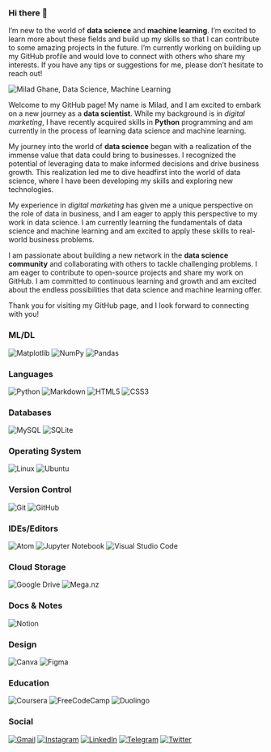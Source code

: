 ### Hi there 👋

I’m new to the world of **data science** and **machine learning**. I’m excited to learn more about these fields and build up my skills so that I can contribute to some amazing projects in the future. I’m currently working on building up my GitHub profile and would love to connect with others who share my interests. If you have any tips or suggestions for me, please don’t hesitate to reach out!

![Milad Ghane, Data Science, Machine Learning](https://live.staticflickr.com/65535/52801443427_17b4a31279_k.jpg)

Welcome to my GitHub page! My name is Milad, and I am excited to embark on a new journey as a **data scientist**. While my background is in *digital marketing*, I have recently acquired skills in **Python** programming and am currently in the process of learning data science and machine learning.

My journey into the world of **data science** began with a realization of the immense value that data could bring to businesses. I recognized the potential of leveraging data to make informed decisions and drive business growth. This realization led me to dive headfirst into the world of data science, where I have been developing my skills and exploring new technologies.

My experience in *digital marketing* has given me a unique perspective on the role of data in business, and I am eager to apply this perspective to my work in data science. I am currently learning the fundamentals of data science and machine learning and am excited to apply these skills to real-world business problems.

I am passionate about building a new network in the **data science community** and collaborating with others to tackle challenging problems. I am eager to contribute to open-source projects and share my work on GitHub. I am committed to continuous learning and growth and am excited about the endless possibilities that data science and machine learning offer.

Thank you for visiting my GitHub page, and I look forward to connecting with you!

### ML/DL
![Matplotlib](https://img.shields.io/badge/Matplotlib-%23ffffff.svg?style=for-the-badge&logo=Matplotlib&logoColor=black)
![NumPy](https://img.shields.io/badge/numpy-%23013243.svg?style=for-the-badge&logo=numpy&logoColor=white)
![Pandas](https://img.shields.io/badge/pandas-%23150458.svg?style=for-the-badge&logo=pandas&logoColor=white)

### Languages
![Python](https://img.shields.io/badge/python-3670A0?style=for-the-badge&logo=python&logoColor=ffdd54)
![Markdown](https://img.shields.io/badge/markdown-%23000000.svg?style=for-the-badge&logo=markdown&logoColor=white)
![HTML5](https://img.shields.io/badge/html5-%23E34F26.svg?style=for-the-badge&logo=html5&logoColor=white)
![CSS3](https://img.shields.io/badge/css3-%231572B6.svg?style=for-the-badge&logo=css3&logoColor=white)

### Databases
![MySQL](https://img.shields.io/badge/mysql-%2300f.svg?style=for-the-badge&logo=mysql&logoColor=white)
![SQLite](https://img.shields.io/badge/sqlite-%2307405e.svg?style=for-the-badge&logo=sqlite&logoColor=white)

### Operating System
![Linux](https://img.shields.io/badge/Linux-FCC624?style=for-the-badge&logo=linux&logoColor=black)
![Ubuntu](https://img.shields.io/badge/Ubuntu-E95420?style=for-the-badge&logo=ubuntu&logoColor=white)

### Version Control
![Git](https://img.shields.io/badge/git-%23F05033.svg?style=for-the-badge&logo=git&logoColor=white)
![GitHub](https://img.shields.io/badge/github-%23121011.svg?style=for-the-badge&logo=github&logoColor=white)

### IDEs/Editors
![Atom](https://img.shields.io/badge/Atom-%2366595C.svg?style=for-the-badge&logo=atom&logoColor=white)
![Jupyter Notebook](https://img.shields.io/badge/jupyter-%23FA0F00.svg?style=for-the-badge&logo=jupyter&logoColor=white)
![Visual Studio Code](https://img.shields.io/badge/Visual%20Studio%20Code-0078d7.svg?style=for-the-badge&logo=visual-studio-code&logoColor=white)

### Cloud Storage
![Google Drive](https://img.shields.io/badge/Google%20Drive-4285F4?style=for-the-badge&logo=googledrive&logoColor=white)
![Mega.nz](https://img.shields.io/badge/Mega-%23D90007.svg?style=for-the-badge&logo=Mega&logoColor=white)

### Docs & Notes
![Notion](https://img.shields.io/badge/Notion-%23000000.svg?style=for-the-badge&logo=notion&logoColor=white)

### Design
![Canva](https://img.shields.io/badge/Canva-%2300C4CC.svg?style=for-the-badge&logo=Canva&logoColor=white)
![Figma](https://img.shields.io/badge/figma-%23F24E1E.svg?style=for-the-badge&logo=figma&logoColor=white)

### Education
![Coursera](https://img.shields.io/badge/Coursera-%230056D2.svg?style=for-the-badge&logo=Coursera&logoColor=white)
![FreeCodeCamp](https://img.shields.io/badge/Freecodecamp-%23123.svg?&style=for-the-badge&logo=freecodecamp&logoColor=green)
![Duolingo](https://img.shields.io/badge/Duolingo-%234DC730.svg?style=for-the-badge&logo=Duolingo&logoColor=white)

### Social
[![Gmail](https://img.shields.io/badge/Gmail-D14836?style=for-the-badge&logo=gmail&logoColor=white)](mailto:miladghane@gmail.com)
[![Instagram](https://img.shields.io/badge/Instagram-%23E4405F.svg?style=for-the-badge&logo=Instagram&logoColor=white)](https://www.instagram.com/miladistic/)
[![LinkedIn](https://img.shields.io/badge/linkedin-%230077B5.svg?style=for-the-badge&logo=linkedin&logoColor=white)](https://www.linkedin.com/in/milad-ghane/)
[![Telegram](https://img.shields.io/badge/Telegram-2CA5E0?style=for-the-badge&logo=telegram&logoColor=white)](https://t.me/miladify)
[![Twitter](https://img.shields.io/badge/Twitter-%231DA1F2.svg?style=for-the-badge&logo=Twitter&logoColor=white)](https://twitter.com/milad_ghane)
